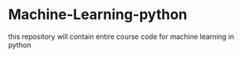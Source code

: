 # Machine-Learning-python
this repository will contain entire course code for machine learning in python
